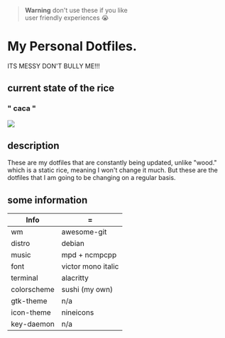 > **Warning**
don't use these if you like <br> user friendly experiences :sob:

<h1>My Personal Dotfiles.</h1>
ITS MESSY DON'T BULLY ME!!!<br>
<h2> current state of the rice </h2>
<h3> " caca " </h3>
<img src="https://github.com/frapdotbmp/dotfiles/assets/118438453/80f014ee-4348-4c33-a950-05f42d31d75b"/>


## description
These are my dotfiles that are constantly being updated, unlike "wood." which is a static rice, meaning I won't change it much.
But these are the dotfiles that I am going to be changing on a regular basis.

## some information
| Info      |    =    |
| --------- | ------- |
| wm        | awesome-git |
| distro    | debian |
| music     | mpd + ncmpcpp |
| font      | victor mono italic  |
| terminal  | alacritty |
| colorscheme| sushi (my own) |
| gtk-theme | n/a |
| icon-theme | nineicons |
| key-daemon| n/a |
